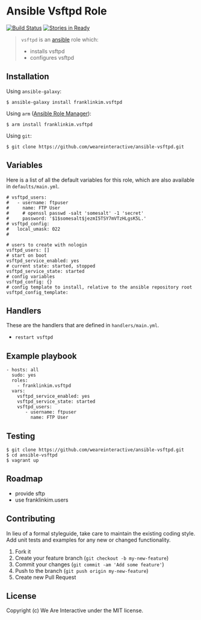 # Ansible Vsftpd Role

[![Build Status](https://travis-ci.org/weareinteractive/ansible-vsftpd.png?branch=master)](https://travis-ci.org/weareinteractive/ansible-vsftpd)
[![Stories in Ready](https://badge.waffle.io/weareinteractive/ansible-vsftpd.svg?label=ready&title=Ready)](http://waffle.io/weareinteractive/ansible-vsftpd)

> `vsftpd` is an [ansible](http://www.ansible.com) role which: 
> 
> * installs vsftpd
> * configures vsftpd


## Installation

Using `ansible-galaxy`:

```
$ ansible-galaxy install franklinkim.vsftpd
```

Using `arm` ([Ansible Role Manager](https://github.com/mirskytech/ansible-role-manager/)):

```
$ arm install franklinkim.vsftpd
```

Using `git`:

```
$ git clone https://github.com/weareinteractive/ansible-vsftpd.git
```

## Variables

Here is a list of all the default variables for this role, which are also available in `defaults/main.yml`.

```
# vsftpd_users:
#   - username: ftpuser
#     name: FTP User
#     # openssl passwd -salt 'somesalt' -1 'secret'
#     password: '$1$somesalt$jezmI5TSY7mVTzHLgsK5L.'
# vsftpd_config:
#   local_umask: 022
#

# users to create with nologin
vsftpd_users: []
# start on boot
vsftpd_service_enabled: yes
# current state: started, stopped
vsftpd_service_state: started
# config variables
vsftpd_config: {}
# config template to install, relative to the ansible repository root
vsftpd_config_template:
```

## Handlers

These are the handlers that are defined in `handlers/main.yml`.

* `restart vsftpd` 

## Example playbook

```
- hosts: all
  sudo: yes
  roles:
    - franklinkim.vsftpd
  vars:
    vsftpd_service_enabled: yes
    vsftpd_service_state: started
    vsftpd_users:
       - username: ftpuser
         name: FTP User
```

## Testing

```
$ git clone https://github.com/weareinteractive/ansible-vsftpd.git
$ cd ansible-vsftpd
$ vagrant up
```

## Roadmap

* provide sftp
* use franklinkim.users

## Contributing
In lieu of a formal styleguide, take care to maintain the existing coding style. Add unit tests and examples for any new or changed functionality.

1. Fork it
2. Create your feature branch (`git checkout -b my-new-feature`)
3. Commit your changes (`git commit -am 'Add some feature'`)
4. Push to the branch (`git push origin my-new-feature`)
5. Create new Pull Request

## License
Copyright (c) We Are Interactive under the MIT license.
